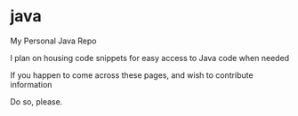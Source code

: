 # java

My Personal Java Repo

I plan on housing code snippets for easy access to Java code when needed

If you happen to come across these pages, and wish to contribute information

Do so, please.
